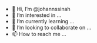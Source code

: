 - 👋 Hi, I’m @johannssinah
- 👀 I’m interested in ...
- 🌱 I’m currently learning ...
- 💞️ I’m looking to collaborate on ...
- 📫 How to reach me ...

<!---
johannssinah/johannssinah is a ✨ special ✨ repository because its `README.md` (this file) appears on your GitHub profile.
You can click the Preview link to take a look at your changes.
--->

